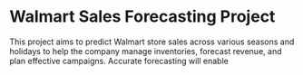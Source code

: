 # Walmart Sales Forecasting Project
 This project aims to predict Walmart store sales across various seasons and holidays to help the company manage inventories, forecast revenue, and plan effective campaigns. Accurate forecasting will enable
